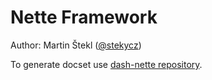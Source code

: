 Nette Framework
===============

Author: Martin Štekl ([@stekycz](https://twitter.com/stekycz))

To generate docset use [dash-nette repository](https://github.com/stekycz/dash-nette).

